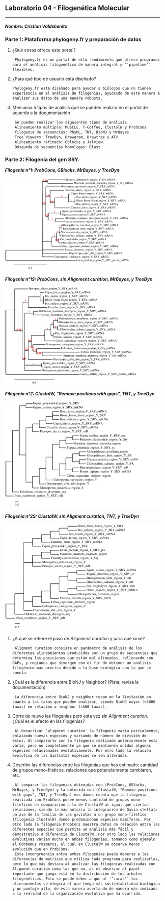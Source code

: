 ##            Laboratorio 04 - Filogenética Molecular
_____________

#####                                    Nombre: Cristian Valdebenito


###  **Parte 1: Plataforma phylogeny.fr y preparación de datos**
  


   

1. ¿Qué cosas ofrece este portal? 
        

        
        Phylogeny.fr es un portal de alto rendimiento que ofrece programas para el análisis filogenético de manera integral y ‘‘pipeline’’ flexibles.
        
2.  ¿Para qué tipo de usuario está diseñado?
        
        Phylogeny.fr está diseñado para ayudar a biólogos que no tienen experiencia en el análisis de filogenias, ayudando de esta manera a analizar sus datos de una manera robusta.

3. Menciona 5 tipos de análisis que se pueden realizar en el portal de acuerdo a la documentación

        Se pueden realizar los siguientes tipos de análisis.
        Alineamiento múltiple: MUSCLE. T-Coffee, ClustalW y ProbCons
        filogenia de secuencias: PhyML, TNT, BioNJ y MrBayes.
        Tree viewers: TreeDyn, Drawgram, Drawtree y ATV
        Alineamiento refinado: Gblocks y Jalview.
        Búsqueda de secuencias homologas: Blast 




###  **Parte 2: Filogenia del gen SRY.**

***Filogenia n°1: ProbCons, GBlocks, MrBayes, y TreeDyn***


![filogenia 1](https://github.com/CrisValdebenito/lab.bioinf/blob/master/phylo_tree.png?raw=true "Filogenia N°1")


***Filogenia n°1S: ProbCons, sin Alignment curation, MrBayes, y TreeDyn***

![Filogenia 1S](https://github.com/CrisValdebenito/lab.bioinf/blob/master/filo%201%20sin%20aC.png?raw=true "")


***Filogenia n°2: ClustalW, "Remove positions with gaps", TNT, y TreeDyn***

![filogenia 2](https://github.com/CrisValdebenito/lab.bioinf/blob/master/img2.png?raw=true "Filogenia N°2")

***Filogenia n°2S: ClustalW, sin Aligment curation, TNT, y TreeDyn***

![Filogenia 2S](https://github.com/CrisValdebenito/lab.bioinf/blob/master/filo%202%20sin%20AC.png?raw=true "")




1. ¿A qué se refiere el paso de *Alignment curation* y para qué sirve?


        Aligment curation consiste en parámetro de análisis de los diferentes alineamientos producidos por un grupo de secuencias que determina las posiciones que están mal alineadas, rellenando con GAPs, y regiones que divergen con el fin de obtener un análisis filogénico más preciso debido a la base biológica con la que se cuenta.


2. ¿Cuál es la diferencia entre BioNJ y Neighbor? (Pista: revisa la documentación) 
        
        La diferencia entre BioNJ y neighbor recae en la limitación en cuanto a las taxas que pueden analizar, siendo BioNJ mayor (<5000 taxas) en relación a neighbor (<500 taxas).

3. Corre de nuevo las filogenias pero esta vez sin *Alignment curation*. ¿Cuál es el efecto en las filogenias?

        Al desactivar ‘aligment curation’ la filogenia varia parcialmente, enlazando nuevas especies y variando de número de división de estos. Al compararlo por la filogenia realizada anteriormente esta varia, pero no completamente ya que se mantienen unidas algunas especies relacionadas evolutivamente. Por otro lado la relación evolutiva de las distintas especies se ven alteradas.

4. Describe las diferencias entre las filogenias que has estimado: cantidad de grupos mono-fileticos, relaciones que potencialmente cambiaron, etc.

        Al comparar las filogenias obtenidas con (ProbCons, GBlocks, MrBayes, y TreeDyn) y la obtenida con (ClustalW, "Remove positions with gaps", TNT, y TreeDyn) nos damos cuenta que la filogenia realizada con ProbCons posee menos cantidad de grupos mono-fileticos en comparación a la de ClustalW al igual que ciertas relaciones, siendo la más notoria la integración de Gavia stellata un ave de la familia de las gaviotas a un grupo mono-filetico (filogenia ClustalW) donde predominaban especies mamíferas. Por otro lado la filogenia ProbCons muestra datos de relación entre las diferentes especies que permite un análisis más fácil y demostrativo a diferencia de ClustalW. Por otro lado las relaciones evolutivas varían mucho en ambas filogenias, tomando como ejemplo el Odobenus rosmarus, el cual en ClustalW se observa menos evolución que en ProbCons.
        Esta incongruencia entre ambas filogenias puede deberse a las diferencias de matrices que utiliza cada programa para realizarlas, pero lo que más destaca al analizar las filogenias realizadas con Aligment curation como las que no, es el observar el papel importante que juega está en la distribución de los arboles filogenéticos. Esto se puede deber a que al ‘’curar’’ los alineamientos se elegirá el que tenga más sustentabilidad biológica y un puntaje alto, de esta manera acertando de manera más indicada a la realidad de la organización evolutiva que ha ocurrido.